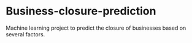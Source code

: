 # Business-closure-prediction
Machine learning project to  predict the closure of businesses based on several factors. 
